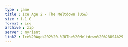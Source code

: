 ```yaml
---
type : game
title : Ice Age 2 - The Meltdown (USA)
size : 1.1 G
format : iso
archive : zip
server : myrient
link2 : Ice%20Age%202%20-%20The%20Meltdown%20%28USA%29
---
```

